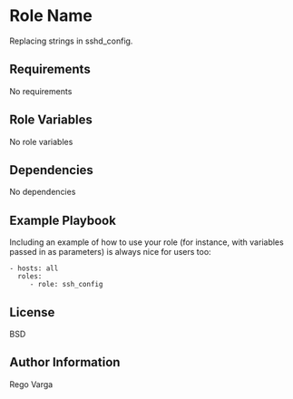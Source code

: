 Role Name
=========

Replacing strings in sshd_config.

Requirements
------------

No requirements

Role Variables
--------------

No role variables

Dependencies
------------

No dependencies

Example Playbook
----------------

Including an example of how to use your role (for instance, with variables passed in as parameters) is always nice for users too:

    - hosts: all
      roles:
         - role: ssh_config

License
-------

BSD

Author Information
------------------

Rego Varga
